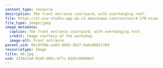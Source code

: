 ```yaml
---
content_type: resource
description: The front entrance courtyard, with overhanging roof.
file: https://ol-ocw-studio-app-qa.s3.amazonaws.com/courses/4-170-ecuador-workshop-fall-2006/3224c2ad0145d05cbf7c8162c68908a7_06.jpg
file_type: image/jpeg
image_metadata:
  caption: The front entrance courtyard, with overhanging roof.
  credit: Image courtesy of the workshop.
  image-alt: Front entrance.
parent_uid: 66cdf50b-aa03-d495-3837-9abc0687c789
resourcetype: Image
title: 06.jpg
uid: 3224c2ad-0145-d05c-bf7c-8162c68908a7
---
```

